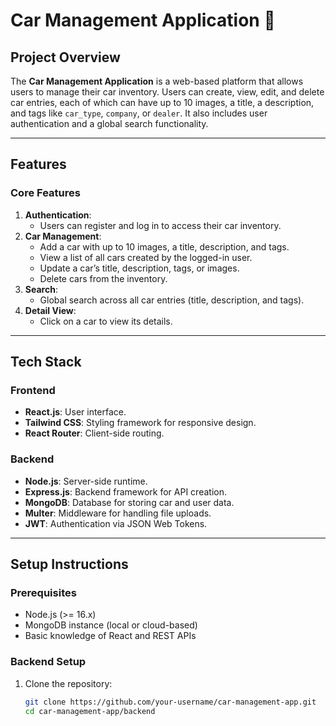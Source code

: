 # Car Management Application 🚗

## Project Overview

The **Car Management Application** is a web-based platform that allows users to manage their car inventory. Users can create, view, edit, and delete car entries, each of which can have up to 10 images, a title, a description, and tags like `car_type`, `company`, or `dealer`. It also includes user authentication and a global search functionality.

---

## Features

### Core Features
1. **Authentication**:
   - Users can register and log in to access their car inventory.
2. **Car Management**:
   - Add a car with up to 10 images, a title, description, and tags.
   - View a list of all cars created by the logged-in user.
   - Update a car’s title, description, tags, or images.
   - Delete cars from the inventory.
3. **Search**:
   - Global search across all car entries (title, description, and tags).
4. **Detail View**:
   - Click on a car to view its details.

---

## Tech Stack

### Frontend
- **React.js**: User interface.
- **Tailwind CSS**: Styling framework for responsive design.
- **React Router**: Client-side routing.

### Backend
- **Node.js**: Server-side runtime.
- **Express.js**: Backend framework for API creation.
- **MongoDB**: Database for storing car and user data.
- **Multer**: Middleware for handling file uploads.
- **JWT**: Authentication via JSON Web Tokens.

---

## Setup Instructions

### Prerequisites
- Node.js (>= 16.x)
- MongoDB instance (local or cloud-based)
- Basic knowledge of React and REST APIs

### Backend Setup
1. Clone the repository:
   ```bash
   git clone https://github.com/your-username/car-management-app.git
   cd car-management-app/backend
